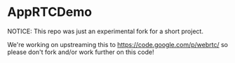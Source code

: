 AppRTCDemo
==========

NOTICE: This repo was just an experimental fork for a short project. 

We're working on upstreaming this to https://code.google.com/p/webrtc/ so please
don't fork and/or work further on this code!
